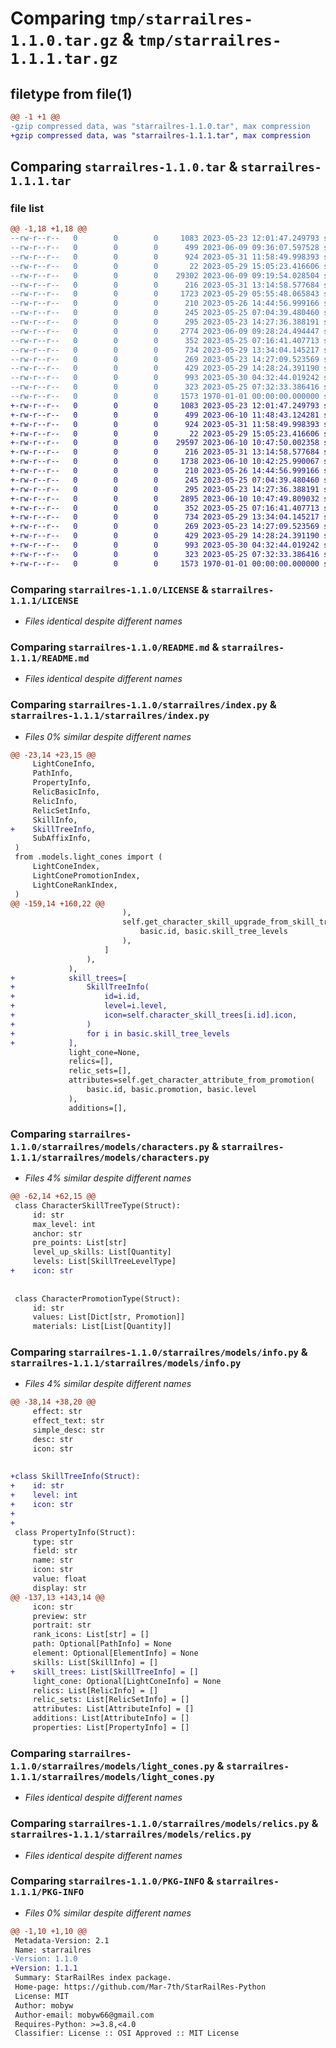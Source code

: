 # Comparing `tmp/starrailres-1.1.0.tar.gz` & `tmp/starrailres-1.1.1.tar.gz`

## filetype from file(1)

```diff
@@ -1 +1 @@
-gzip compressed data, was "starrailres-1.1.0.tar", max compression
+gzip compressed data, was "starrailres-1.1.1.tar", max compression
```

## Comparing `starrailres-1.1.0.tar` & `starrailres-1.1.1.tar`

### file list

```diff
@@ -1,18 +1,18 @@
--rw-r--r--   0        0        0     1083 2023-05-23 12:01:47.249793 starrailres-1.1.0/LICENSE
--rw-r--r--   0        0        0      499 2023-06-09 09:36:07.597528 starrailres-1.1.0/pyproject.toml
--rw-r--r--   0        0        0      924 2023-05-31 11:58:49.998393 starrailres-1.1.0/README.md
--rw-r--r--   0        0        0       22 2023-05-29 15:05:23.416606 starrailres-1.1.0/starrailres/__init__.py
--rw-r--r--   0        0        0    29302 2023-06-09 09:19:54.028504 starrailres-1.1.0/starrailres/index.py
--rw-r--r--   0        0        0      216 2023-05-31 13:14:58.577684 starrailres-1.1.0/starrailres/models/avatars.py
--rw-r--r--   0        0        0     1723 2023-05-29 05:55:48.065843 starrailres-1.1.0/starrailres/models/characters.py
--rw-r--r--   0        0        0      210 2023-05-26 14:44:56.999166 starrailres-1.1.0/starrailres/models/common.py
--rw-r--r--   0        0        0      245 2023-05-25 07:04:39.480460 starrailres-1.1.0/starrailres/models/descriptions.py
--rw-r--r--   0        0        0      295 2023-05-23 14:27:36.388191 starrailres-1.1.0/starrailres/models/elements.py
--rw-r--r--   0        0        0     2774 2023-06-09 09:28:24.494447 starrailres-1.1.0/starrailres/models/info.py
--rw-r--r--   0        0        0      352 2023-05-25 07:16:41.407713 starrailres-1.1.0/starrailres/models/items.py
--rw-r--r--   0        0        0      734 2023-05-29 13:34:04.145217 starrailres-1.1.0/starrailres/models/light_cones.py
--rw-r--r--   0        0        0      269 2023-05-23 14:27:09.523569 starrailres-1.1.0/starrailres/models/paths.py
--rw-r--r--   0        0        0      429 2023-05-29 14:28:24.391190 starrailres-1.1.0/starrailres/models/properties.py
--rw-r--r--   0        0        0      993 2023-05-30 04:32:44.019242 starrailres-1.1.0/starrailres/models/relics.py
--rw-r--r--   0        0        0      323 2023-05-25 07:32:33.386416 starrailres-1.1.0/starrailres/utils.py
--rw-r--r--   0        0        0     1573 1970-01-01 00:00:00.000000 starrailres-1.1.0/PKG-INFO
+-rw-r--r--   0        0        0     1083 2023-05-23 12:01:47.249793 starrailres-1.1.1/LICENSE
+-rw-r--r--   0        0        0      499 2023-06-10 11:48:43.124281 starrailres-1.1.1/pyproject.toml
+-rw-r--r--   0        0        0      924 2023-05-31 11:58:49.998393 starrailres-1.1.1/README.md
+-rw-r--r--   0        0        0       22 2023-05-29 15:05:23.416606 starrailres-1.1.1/starrailres/__init__.py
+-rw-r--r--   0        0        0    29597 2023-06-10 10:47:50.002358 starrailres-1.1.1/starrailres/index.py
+-rw-r--r--   0        0        0      216 2023-05-31 13:14:58.577684 starrailres-1.1.1/starrailres/models/avatars.py
+-rw-r--r--   0        0        0     1738 2023-06-10 10:42:25.990067 starrailres-1.1.1/starrailres/models/characters.py
+-rw-r--r--   0        0        0      210 2023-05-26 14:44:56.999166 starrailres-1.1.1/starrailres/models/common.py
+-rw-r--r--   0        0        0      245 2023-05-25 07:04:39.480460 starrailres-1.1.1/starrailres/models/descriptions.py
+-rw-r--r--   0        0        0      295 2023-05-23 14:27:36.388191 starrailres-1.1.1/starrailres/models/elements.py
+-rw-r--r--   0        0        0     2895 2023-06-10 10:47:49.809032 starrailres-1.1.1/starrailres/models/info.py
+-rw-r--r--   0        0        0      352 2023-05-25 07:16:41.407713 starrailres-1.1.1/starrailres/models/items.py
+-rw-r--r--   0        0        0      734 2023-05-29 13:34:04.145217 starrailres-1.1.1/starrailres/models/light_cones.py
+-rw-r--r--   0        0        0      269 2023-05-23 14:27:09.523569 starrailres-1.1.1/starrailres/models/paths.py
+-rw-r--r--   0        0        0      429 2023-05-29 14:28:24.391190 starrailres-1.1.1/starrailres/models/properties.py
+-rw-r--r--   0        0        0      993 2023-05-30 04:32:44.019242 starrailres-1.1.1/starrailres/models/relics.py
+-rw-r--r--   0        0        0      323 2023-05-25 07:32:33.386416 starrailres-1.1.1/starrailres/utils.py
+-rw-r--r--   0        0        0     1573 1970-01-01 00:00:00.000000 starrailres-1.1.1/PKG-INFO
```

### Comparing `starrailres-1.1.0/LICENSE` & `starrailres-1.1.1/LICENSE`

 * *Files identical despite different names*

### Comparing `starrailres-1.1.0/README.md` & `starrailres-1.1.1/README.md`

 * *Files identical despite different names*

### Comparing `starrailres-1.1.0/starrailres/index.py` & `starrailres-1.1.1/starrailres/index.py`

 * *Files 0% similar despite different names*

```diff
@@ -23,14 +23,15 @@
     LightConeInfo,
     PathInfo,
     PropertyInfo,
     RelicBasicInfo,
     RelicInfo,
     RelicSetInfo,
     SkillInfo,
+    SkillTreeInfo,
     SubAffixInfo,
 )
 from .models.light_cones import (
     LightConeIndex,
     LightConePromotionIndex,
     LightConeRankIndex,
 )
@@ -159,14 +160,22 @@
                         ),
                         self.get_character_skill_upgrade_from_skill_tree(
                             basic.id, basic.skill_tree_levels
                         ),
                     ]
                 ),
             ),
+            skill_trees=[
+                SkillTreeInfo(
+                    id=i.id,
+                    level=i.level,
+                    icon=self.character_skill_trees[i.id].icon,
+                )
+                for i in basic.skill_tree_levels
+            ],
             light_cone=None,
             relics=[],
             relic_sets=[],
             attributes=self.get_character_attribute_from_promotion(
                 basic.id, basic.promotion, basic.level
             ),
             additions=[],
```

### Comparing `starrailres-1.1.0/starrailres/models/characters.py` & `starrailres-1.1.1/starrailres/models/characters.py`

 * *Files 4% similar despite different names*

```diff
@@ -62,14 +62,15 @@
 class CharacterSkillTreeType(Struct):
     id: str
     max_level: int
     anchor: str
     pre_points: List[str]
     level_up_skills: List[Quantity]
     levels: List[SkillTreeLevelType]
+    icon: str
 
 
 class CharacterPromotionType(Struct):
     id: str
     values: List[Dict[str, Promotion]]
     materials: List[List[Quantity]]
```

### Comparing `starrailres-1.1.0/starrailres/models/info.py` & `starrailres-1.1.1/starrailres/models/info.py`

 * *Files 4% similar despite different names*

```diff
@@ -38,14 +38,20 @@
     effect: str
     effect_text: str
     simple_desc: str
     desc: str
     icon: str
 
 
+class SkillTreeInfo(Struct):
+    id: str
+    level: int
+    icon: str
+
+
 class PropertyInfo(Struct):
     type: str
     field: str
     name: str
     icon: str
     value: float
     display: str
@@ -137,13 +143,14 @@
     icon: str
     preview: str
     portrait: str
     rank_icons: List[str] = []
     path: Optional[PathInfo] = None
     element: Optional[ElementInfo] = None
     skills: List[SkillInfo] = []
+    skill_trees: List[SkillTreeInfo] = []
     light_cone: Optional[LightConeInfo] = None
     relics: List[RelicInfo] = []
     relic_sets: List[RelicSetInfo] = []
     attributes: List[AttributeInfo] = []
     additions: List[AttributeInfo] = []
     properties: List[PropertyInfo] = []
```

### Comparing `starrailres-1.1.0/starrailres/models/light_cones.py` & `starrailres-1.1.1/starrailres/models/light_cones.py`

 * *Files identical despite different names*

### Comparing `starrailres-1.1.0/starrailres/models/relics.py` & `starrailres-1.1.1/starrailres/models/relics.py`

 * *Files identical despite different names*

### Comparing `starrailres-1.1.0/PKG-INFO` & `starrailres-1.1.1/PKG-INFO`

 * *Files 0% similar despite different names*

```diff
@@ -1,10 +1,10 @@
 Metadata-Version: 2.1
 Name: starrailres
-Version: 1.1.0
+Version: 1.1.1
 Summary: StarRailRes index package.
 Home-page: https://github.com/Mar-7th/StarRailRes-Python
 License: MIT
 Author: mobyw
 Author-email: mobyw66@gmail.com
 Requires-Python: >=3.8,<4.0
 Classifier: License :: OSI Approved :: MIT License
```

